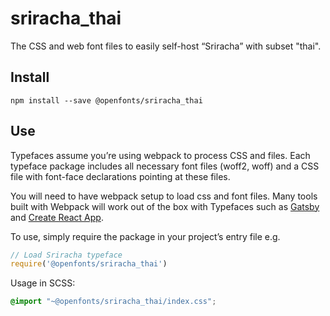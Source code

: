 
# sriracha_thai

The CSS and web font files to easily self-host “Sriracha” with subset "thai".

## Install

`npm install --save @openfonts/sriracha_thai`

## Use

Typefaces assume you’re using webpack to process CSS and files. Each typeface
package includes all necessary font files (woff2, woff) and a CSS file with
font-face declarations pointing at these files.

You will need to have webpack setup to load css and font files. Many tools built
with Webpack will work out of the box with Typefaces such as [Gatsby](https://github.com/gatsbyjs/gatsby)
and [Create React App](https://github.com/facebookincubator/create-react-app).

To use, simply require the package in your project’s entry file e.g.

```javascript
// Load Sriracha typeface
require('@openfonts/sriracha_thai')
```

Usage in SCSS:
```scss
@import "~@openfonts/sriracha_thai/index.css";
```
